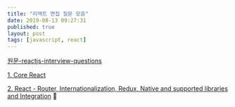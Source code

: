 ```yaml
---
title: "리액트 면접 질문 모음"
date: 2019-08-13 09:27:31
published: true
layout: post
tags: [javascript, react]
---
```


[원문-reactjs-interview-questions](https://github.com/sudheerj/reactjs-interview-questions)

[1. Core React](/2019/08/13/reactjs-interview-questions-1/)

[2. React - Router, Internationalization, Redux, Native and supported libraries and Integration](/2019/08/21/reactjs-interview-questions-2/)

